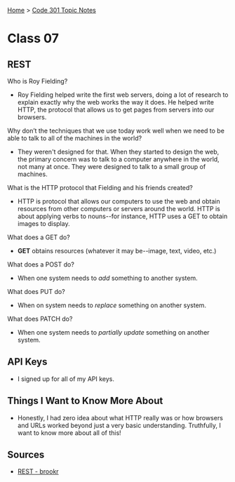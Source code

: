 [Home](README.md) > [Code 301 Topic Notes](301topicNotes.md)

# Class 07

## REST

Who is Roy Fielding?

- Roy Fielding helped write the first web servers, doing a lot of research to explain exactly why the web works the way it does. He helped write HTTP, the protocol that allows us to get pages from servers into our browsers.

Why don’t the techniques that we use today work well when we need to be able to talk to all of the machines in the world?

- They weren't designed for that. When they started to design the web, the primary concern was to talk to a computer anywhere in the world, not many at once. They were designed to talk to a small group of machines.

What is the HTTP protocol that Fielding and his friends created?

- HTTP is protocol that allows our computers to use the web and obtain resources from other computers or servers around the world. HTTP is about applying verbs to nouns--for instance, HTTP uses a GET to obtain images to display.

What does a GET do?

- **GET** obtains resources (whatever it may be--image, text, video, etc.)

What does a POST do?

- When one system needs to *add* something to another system.

What does PUT do?

- When on system needs to *replace* something on another system.

What does PATCH do?

- When one system needs to *partially update* something on another system.

## API Keys

- I signed up for all of my API keys.

## Things I Want to Know More About

- Honestly, I had zero idea about what HTTP really was or how browsers and URLs worked beyond just a very basic understanding. Truthfully, I want to know more about all of this!

## Sources

- [REST - brookr](https://gist.github.com/brookr/5977550)
